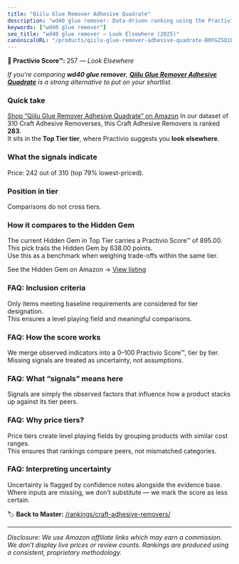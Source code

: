 ```yaml
---
title: "Qiilu Glue Remover Adhesive Quadrate"
description: "wd40 glue remover: Data-driven ranking using the Practivio Score™. Positioned by quality, value, demand, findability, momentum."
keywords: ["wd40 glue remover"]
seo_title: "wd40 glue remover — Look Elsewhere (2025)"
canonicalURL: "/products/qiilu-glue-remover-adhesive-quadrate-B0FGZSQ1LR/"
---
```


**🚫 Practivio Score™:** 257 — _Look Elsewhere_


*If you're comparing **wd40 glue remover**, **[Qiilu Glue Remover Adhesive Quadrate](https://www.amazon.com/dp/B0FGZSQ1LR?tag=practivio-20)** is a strong alternative to put on your shortlist.*
### Quick take
[Shop “Qiilu Glue Remover Adhesive Quadrate” on Amazon](https://www.amazon.com/dp/B0FGZSQ1LR?tag=practivio-20)
In our dataset of 310 Craft Adhesive Removerses, this Craft Adhesive Removers is ranked **283**.  
It sits in the **Top Tier tier**, where Practivio suggests you **look elsewhere**.

### What the signals indicate
Price: 242 out of 310 (top 79% lowest-priced).  

### Position in tier
Comparisons do not cross tiers.

### How it compares to the Hidden Gem
The current Hidden Gem in Top Tier carries a Practivio Score™ of 895.00.  
This pick trails the Hidden Gem by 638.00 points.  
Use this as a benchmark when weighing trade-offs within the same tier.  

See the Hidden Gem on Amazon → [View listing](https://www.amazon.com/dp/B00FJF0O2K?tag=practivio-20)

### FAQ: Inclusion criteria
Only items meeting baseline requirements are considered for tier designation.  
This ensures a level playing field and meaningful comparisons.

### FAQ: How the score works
We merge observed indicators into a 0–100 Practivio Score™, tier by tier.  
Missing signals are treated as uncertainty, not assumptions.

### FAQ: What “signals” means here
Signals are simply the observed factors that influence how a product stacks up against its tier peers.

### FAQ: Why price tiers?
Price tiers create level playing fields by grouping products with similar cost ranges.  
This ensures that rankings compare peers, not mismatched categories.

### FAQ: Interpreting uncertainty
Uncertainty is flagged by confidence notes alongside the evidence base.  
Where inputs are missing, we don’t substitute — we mark the score as less certain.


🏷️ **Back to Master:** [/rankings/craft-adhesive-removers/](/rankings/craft-adhesive-removers/)

---
_Disclosure: We use Amazon affiliate links which may earn a commission. We don’t display live prices or review counts. Rankings are produced using a consistent, proprietary methodology._

